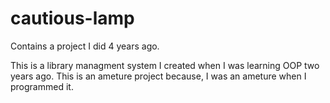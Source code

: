# cautious-lamp
Contains a project I did 4 years ago.

This is a library managment system I created when I was learning OOP two years ago.
This is an ameture project because, I was an ameture when I programmed it.
